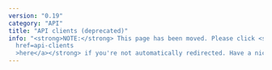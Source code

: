 ```yaml
---
version: "0.19"
category: "API"
title: "API clients (deprecated)"
info: "<strong>NOTE:</strong> This page has been moved. Please click <strong><a
  href=api-clients
  >here</a></strong> if you're not automatically redirected. Have a nice day!"
---
```


<meta http-equiv="refresh" content="1;url=api-clients">
